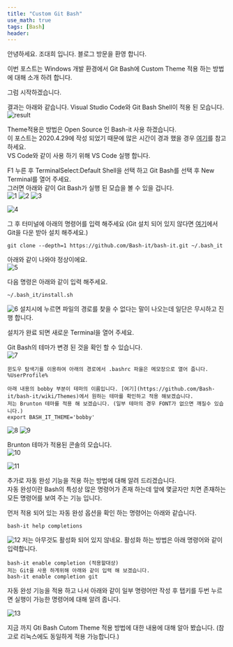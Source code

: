 ```yaml
---
title: "Custom Git Bash"
use_math: true
tags: [Bash]
header:
---
```


안녕하세요. 조대희 입니다.
블로그 방문을 환영 합니다.

이번 포스트는 Windows 개발 환경에서 Git Bash에 Custom Theme 적용 하는 방법에 대해 소개 하려 합니다.

그럼 시작하겠습니다.

결과는 아래와 같습니다. Visual Studio Code와 Git Bash Shell이 적용 된 모습니다.  
<img src="{{ site.url }}{{ site.baseurl }}/assets/images/bash/result.png" alt="result">

Theme적용은 방법은 Open Source 인 Bash-it 사용 하겠습니다.  
이 포스트는 2020.4.29에 작성 되었기 때문에 많은 시간이 경과 했을 경우 [여기](https://github.com/Bash-it/bash-it)를 참고하세요.  
VS Code와 같이 사용 하기 위해 VS Code 실행 합니다.

F1 누른 후 TerminalSelect:Default Shell을 선택 하고 Git Bash를 선택 후 New Terminal를 열어 주세요.  
그러면 아래와 같이 Git Bash가 실행 된 모습을 볼 수 있을 겁니다.  
<img src="{{ site.url }}{{ site.baseurl }}/assets/images/bash/1.png" alt="1">
<img src="{{ site.url }}{{ site.baseurl }}/assets/images/bash/2.png" alt="2">
<img src="{{ site.url }}{{ site.baseurl }}/assets/images/bash/3.png" alt="3">

<img src="{{ site.url }}{{ site.baseurl }}/assets/images/bash/4.png" alt="4">

그 후 터미널에 아래의 명령어를 입력 해주세요 (Git 설치 되어 있지 않다면 [여기](https://git-scm.com/download/win)에서 Git을 다운 받아 설치 해주세요.)

```
git clone --depth=1 https://github.com/Bash-it/bash-it.git ~/.bash_it
```

아래와 같이 나와야 정상이에요.  
<img src="{{ site.url }}{{ site.baseurl }}/assets/images/bash/5.png" alt="5">

다음 명령은 아래와 같이 입력 해주세요.

```
~/.bash_it/install.sh
```

<img src="{{ site.url }}{{ site.baseurl }}/assets/images/bash/6.png" alt="6">
설치시에 누르면 파일의 경로를 찾을 수 없다는 말이 나오는데 일단은 무시하고 진행 합니다.

설치가 완료 되면 새로운 Terminal을 열어 주세요.

Git Bash의 테마가 변경 된 것을 확인 할 수 있습니다.  
<img src="{{ site.url }}{{ site.baseurl }}/assets/images/bash/7.png" alt="7">

```
윈도우 탐색기를 이용하여 아래의 경로에서 .bashrc 파을은 메모장으로 열어 줍니다.
%UserProfile%

아래 내용의 bobby 부분이 테마의 이름입니다. [여기](https://github.com/Bash-it/bash-it/wiki/Themes)에서 원하는 테마를 확인하고 적용 해보겠습니다.
저는 Brunton 테마를 적용 해 보겠습니다. (일부 테마의 경우 FONT가 없으면 깨질수 있습니다.)
export BASH_IT_THEME='bobby'
```

<img src="{{ site.url }}{{ site.baseurl }}/assets/images/bash/8.png" alt="8">

<img src="{{ site.url }}{{ site.baseurl }}/assets/images/bash/9.png" alt="9">

Brunton 테마가 적용된 콘솔의 모습니다.  
<img src="{{ site.url }}{{ site.baseurl }}/assets/images/bash/10.png" alt="10">

<img src="{{ site.url }}{{ site.baseurl }}/assets/images/bash/11.png" alt="11">

추가로 자동 완성 기능을 적용 하는 방법에 대해 알려 드리겠습니다.  
자동 완성이란 Bash의 특성상 많은 명령어가 존재 하는데 앞에 몇글자만 치면 존재하는 모든 명령어를 보여 주는 기능 입니다.

먼저 적용 되어 있는 자동 완성 옵션을 확인 하는 명령어는 아래와 같습니다.

```
bash-it help completions
```

<img src="{{ site.url }}{{ site.baseurl }}/assets/images/bash/12.png" alt="12">  
저는 아무것도 활성화 되어 있지 않네요.  
활성화 하는 방법은 아래 명령어와 같이 입력합니다.

```
bash-it enable completion (적용할대상)
저는 Git을 사용 하게위해 아래와 같이 입력 해 보겠습니다.
bash-it enable completion git
```

자동 완성 기능을 적용 하고 나서 아래와 같이 일부 명령어만 작성 후 탭키를 두번 누르면 실행이 가능한 명령어에 대해 알려 줍니다.

<img src="{{ site.url }}{{ site.baseurl }}/assets/images/bash/13.png" alt="13">

지금 까지 Gti Bash Cutom Theme 적용 방법에 대한 내용에 대해 알아 봤습니다. (참고로 리눅스에도 동일하게 적용 가능합니다.)
